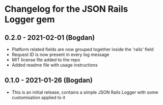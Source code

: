 # Changelog for the JSON Rails Logger gem

## 0.2.0 - 2021-02-01 (Bogdan)

- Platform related fields are now grouped together inside the 'rails' field
- Request ID is now present in every log message
- MIT license file added to the repo
- Added readme file with usage instructions

## 0.1.0 - 2021-01-26 (Bogdan)

- This is an initial release, contains a simple JSON Rails Logger
  with some customisation applied to it

